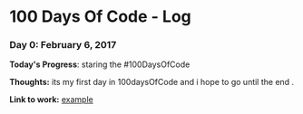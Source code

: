 # 100 Days Of Code - Log

### Day 0: February 6, 2017 


**Today's Progress**: staring the #100DaysOfCode

**Thoughts:** its my first day in 100daysOfCode and i hope to go until the end .

**Link to work:** [example](http://www.example.com)




